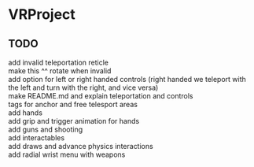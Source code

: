 # VRProject

## TODO
add invalid teleportation reticle  
make this ^^ rotate when invalid  
add option for left or right handed controls (right handed we teleport with the left and turn with the right, and vice versa)  
make README.md and explain teleportation and controls  
tags for anchor and free telesport areas  
add hands  
add grip and trigger animation for hands  
add guns and shooting  
add interactables  
add draws and advance physics interactions  
add radial wrist menu with weapons  
